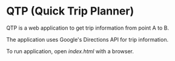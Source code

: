 # QTP (Quick Trip Planner) #

QTP is a web application to get trip information from point A to B.

The application uses Google's Directions API for trip information.

To run application, open *index.html* with a browser.
